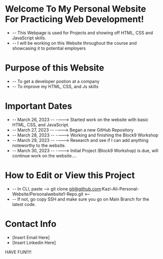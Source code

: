 # Welcome To My Personal Website For Practicing Web Development!

* -- This Webpage is used for Projects and showing off HTML, CSS and JavaScript skills.
* -- I will be working on this Website throughout the course and showcasing it to potential employers


 # Purpose of this Website

* -- To get a developer postion at a company
* -- To improve my HTML, CSS, and Js skills

 
 # Important Dates

* -- March 26, 2023 -- ----> Started work on the website with basic HTML, CSS, and JavaScript.
* -- March 27, 2023 -- ----> Began a new GitHub Repository
* -- March 28, 2023 -- ----> Working and finishing the Block9 Workshop
* -- March 29, 2023 -- ----> Research and see if I can add anything noteworthy to the website.
* -- March 30, 2023 -- ----> Initial Project (Block9 Workshop) is due, will continue work on the website....

 # How to Edit or View this Project

* -- In CLI, paste --> git clone git@github.com:Kazi-Ali-Personal-Website/Personalwebsite1-Repo.git <--
* -- If not, go copy SSH and make sure you go on Main Branch for the latest code.

 # Contact Info

* [Insert Email Here]
* [Insert Linkedin Here]

HAVE FUN!!!!